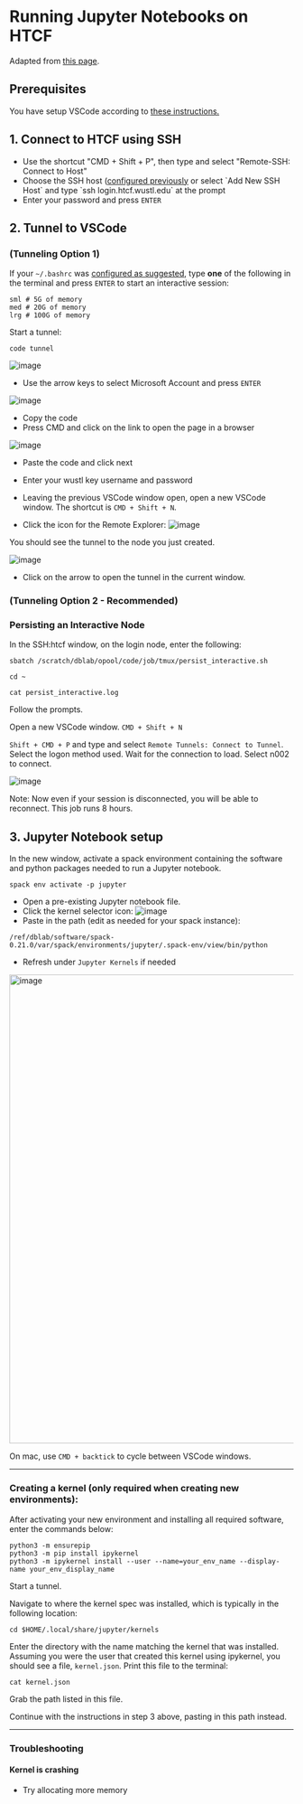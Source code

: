 # Running Jupyter Notebooks on HTCF
Adapted from [this page](https://kb.uconn.edu/space/SH/26626326576/Visual+Studio+Code+(VSCode)+Guide#:~:text=A%20common%20method%20of%20using,standard%20SLURM%20job%20scheduling%20process).

## Prerequisites
You have setup VSCode according to [these instructions.](https://github.com/dbaldridge-lab/htcf/blob/main/vscode.md)

## 1. Connect to HTCF using SSH
- Use the shortcut "CMD + Shift + P", then type and select "Remote-SSH: Connect to Host"
- Choose the SSH host ([configured previously]([https://github.com/dbaldridge-lab/htcf/blob/main/vscode.md](https://github.com/dbaldridge-lab/htcf/blob/main/vscode.md#4-configuring-ssh)) or select `Add New SSH Host` and type `ssh login.htcf.wustl.edu` at the prompt
- Enter your password and press `ENTER`

## 2. Tunnel to VSCode
### (Tunneling Option 1)
If your `~/.bashrc` was [configured as suggested](https://github.com/dbaldridge-lab/htcf/blob/main/bashrc-howto.md), type **one** of the following in the terminal and press `ENTER` to start an interactive session:
```
sml # 5G of memory
med # 20G of memory
lrg # 100G of memory
```

Start a tunnel:
```
code tunnel
```

![image](https://github.com/dbaldridge-lab/htcf/assets/50468813/030b9235-2420-4d48-ad5f-2ce31d95c252)

 - Use the arrow keys to select Microsoft Account and press `ENTER`

 ![image](https://github.com/dbaldridge-lab/htcf/assets/50468813/169cc694-46b8-480b-9788-86fdfbd6e4b9)

 - Copy the code
 - Press CMD and click on the link to open the page in a browser
   
 ![image](https://github.com/dbaldridge-lab/htcf/assets/50468813/85ca0ab3-72c7-45db-aa22-f1e5ca4678ff)
- Paste the code and click next
- Enter your wustl key username and password 
- Leaving the previous VSCode window open, open a new VSCode window. The shortcut is `CMD + Shift + N`.

- Click the icon for the Remote Explorer:
![image](https://github.com/dbaldridge-lab/htcf/assets/50468813/02779d19-a100-43ad-8e23-26f15c17463a)

You should see the tunnel to the node you just created.

![image](https://github.com/dbaldridge-lab/htcf/assets/50468813/295da8d0-444b-4a12-8cfa-f5a0a784e3bb)

- Click on the arrow to open the tunnel in the current window.
### (Tunneling Option 2 - Recommended)
### Persisting an Interactive Node
In the SSH:htcf window, on the login node, enter the following:
```
sbatch /scratch/dblab/opool/code/job/tmux/persist_interactive.sh
```
```
cd ~
```
```
cat persist_interactive.log
```
Follow the prompts.

Open a new VSCode window. `CMD + Shift + N`

`Shift + CMD + P` and type and select `Remote Tunnels: Connect to Tunnel`. Select the logon method used. Wait for the connection to load. Select n002 to connect.

![image](https://github.com/user-attachments/assets/99c3bc07-c303-4864-9160-63a3a10e77df)

Note: Now even if your session is disconnected, you will be able to reconnect. This job runs 8 hours.


## 3. Jupyter Notebook setup

In the new window, activate a spack environment containing the software and python packages needed to run a Jupyter notebook. 
```
spack env activate -p jupyter
```

- Open a pre-existing Jupyter notebook file.
- Click the kernel selector icon:
![image](https://github.com/dbaldridge-lab/htcf/assets/50468813/bf38db53-b56f-4107-907e-65aa8b159be4)
- Paste in the path (edit as needed for your spack instance):
```
/ref/dblab/software/spack-0.21.0/var/spack/environments/jupyter/.spack-env/view/bin/python
```
- Refresh under `Jupyter Kernels` if needed

<img width="830" alt="image" src="https://github.com/dbaldridge-lab/htcf/assets/50468813/35b5527f-93ba-4359-98ff-be02d37100e2">

On mac, use `CMD + backtick` to cycle between VSCode windows.

---

### Creating a kernel (only required when creating new environments):

After activating your new environment and installing all required software, enter the commands below: 

```
python3 -m ensurepip
python3 -m pip install ipykernel
python3 -m ipykernel install --user --name=your_env_name --display-name your_env_display_name
```

Start a tunnel.

Navigate to where the kernel spec was installed, which is typically in the following location:
```
cd $HOME/.local/share/jupyter/kernels
```

Enter the directory with the name matching the kernel that was installed. Assuming you were the user that created this kernel using ipykernel, you should see a file, `kernel.json`. Print this file to the terminal:
```
cat kernel.json
```
Grab the path listed in this file.

Continue with the instructions in step 3 above, pasting in this path instead.

---
### Troubleshooting

#### Kernel is crashing
- Try allocating more memory











